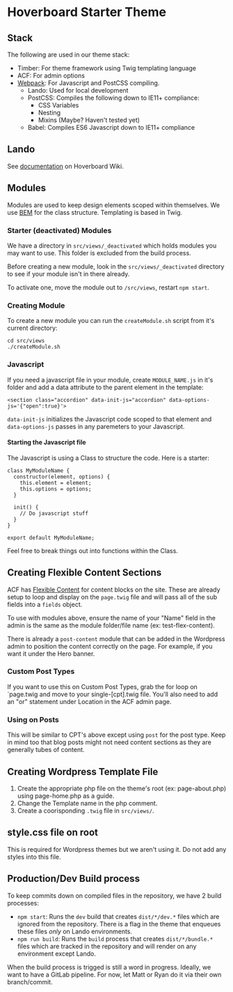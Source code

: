 Hoverboard Starter Theme
========================

## Stack ##

The following are used in our theme stack:

* Timber: For theme framework using Twig templating language
* ACF: For admin options
* [Webpack](https://webpack.js.org): For Javascript and PostCSS compiling.
  * Lando: Used for local development
  * PostCSS: Compiles the following down to IE11+ compliance:
    * CSS Variables
    * Nesting
    * Mixins (Maybe? Haven't tested yet)
  * Babel: Compiles ES6 Javascript down to IE11+ compliance

## Lando ##

See [documentation](https://gitlab.com/hoverboard88/internal-tools/process-wiki/wikis/Hosting-Setup#user-content-setup-site-locally) on Hoverboard Wiki.

## Modules ##

Modules are used to keep design elements scoped within themselves. We use [BEM](https://getbem.com/naming/) for the class structure. Templating is based in Twig.

### Starter (deactivated) Modules ###

We have a directory in `src/views/_deactivated` which holds modules you may want to use. This folder is excluded from the build process.

Before creating a new module, look in the `src/views/_deactivated` directory to see if your module isn't in there already.

To activate one, move the module out to `/src/views`, restart `npm start`.

### Creating Module ###

To create a new module you can run the `createModule.sh` script from it's current directory:

```
cd src/views
./createModule.sh
```

### Javascript ###

If you need a javascript file in your module, create `MODULE_NAME.js` in it's folder and add a data attribute to the parent element in the template:

```
<section class="accordion" data-init-js="accordion" data-options-js='{"open":true}'>
```

`data-init-js` initializes the Javascript code scoped to that element and `data-options-js` passes in any paremeters to your Javascript.

#### Starting the Javascript file ####

The Javascript is using a Class to structure the code. Here is a starter:

```
class MyModuleName {
  constructor(element, options) {
    this.element = element;
    this.options = options;
  }

  init() {
    // Do javascript stuff
  }
}

export default MyModuleName;
```

Feel free to break things out into functions within the Class.

## Creating Flexible Content Sections ##

ACF has [Flexible Content](https://www.advancedcustomfields.com/resources/flexible-content/) for content blocks on the site. These are already setup to loop and display on the `page.twig` file and will pass all of the sub fields into a `fields` object.

To use with modules above, ensure the name of your "Name" field in the admin is the same as the module folder/file name (ex: test-flex-content).

There is already a `post-content` module that can be added in the Wordpress admin to position the content correctly on the page. For example, if you want it under the Hero banner.

### Custom Post Types ###

If you want to use this on Custom Post Types, grab the for loop on `page.twig and move to your single-[cpt].twig file. You'll also need to add an "or" statement under Location in the ACF admin page.

### Using on Posts ###

This will be similar to CPT's above except using `post` for the post type. Keep in mind too that blog posts might not need content sections as they are generally tubes of content.

## Creating Wordpress Template File ##

1. Create the appropriate php file on the theme's root (ex: page-about.php) using page-home.php as a guide.
2. Change the Template name in the php comment.
3. Create a coorisponding `.twig` file in `src/views/`.

## style.css file on root ##

This is required for Wordpress themes but we aren't using it. Do not add any styles into this file.

## Production/Dev Build process ##

To keep commits down on compiled files in the repository, we have 2 build processes:

* `npm start`: Runs the `dev` build that creates `dist/*/dev.*` files which are ignored from the repository. There is a flag in the theme that enqueues these files _only_ on Lando environments.
* `npm run build`: Runs the `build` process that creates `dist/*/bundle.*` files which are tracked in the repository and will render on any environment except Lando.

When the build process is trigged is still a word in progress. Ideally, we want to have a GitLab pipeline. For now, let Matt or Ryan do it via their own branch/commit.
